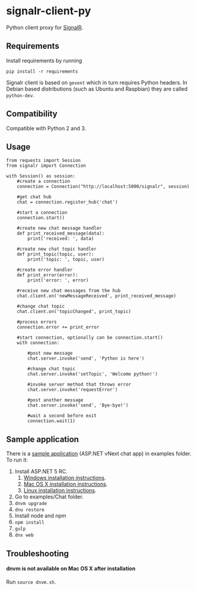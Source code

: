# signalr-client-py

Python client proxy for [SignalR](http://signalr.net/).

## Requirements

Install requirements by running
```
pip install -r requirements
```

Signalr client is based on `gevent` which in turn requires Python headers.
In Debian based distributions (such as Ubuntu and Raspbian) they are called `python-dev`.


## Compatibility

Compatible with Python 2 and 3.


## Usage

```
from requests import Session
from signalr import Connection

with Session() as session:
    #create a connection
    connection = Connection("http://localhost:5000/signalr", session)

    #get chat hub
    chat = connection.register_hub('chat')

    #start a connection
    connection.start()

    #create new chat message handler
    def print_received_message(data):
        print('received: ', data)

    #create new chat topic handler
    def print_topic(topic, user):
        print('topic: ', topic, user)

    #create error handler
    def print_error(error):
        print('error: ', error)

    #receive new chat messages from the hub
    chat.client.on('newMessageReceived', print_received_message)

    #change chat topic
    chat.client.on('topicChanged', print_topic)

    #process errors
    connection.error += print_error

    #start connection, optionally can be connection.start()
    with connection:

        #post new message
        chat.server.invoke('send', 'Python is here')

        #change chat topic
        chat.server.invoke('setTopic', 'Welcome python!')

        #invoke server method that throws error
        chat.server.invoke('requestError')

        #post another message
        chat.server.invoke('send', 'Bye-bye!')

        #wait a second before exit
        connection.wait(1)
```


## Sample application

There is a [sample application](https://github.com/TargetProcess/signalr-client-py/tree/develop/examples/Chat)
(ASP.NET vNext chat app) in examples folder. To run it:
1. Install ASP.NET 5 RC.
    1) [Windows installation instructions](http://docs.asp.net/en/latest/getting-started/installing-on-windows.html).
    2) [Mac OS X installation instructions](http://docs.asp.net/en/latest/getting-started/installing-on-mac.html).
    3) [Linux installation instructions](http://docs.asp.net/en/latest/getting-started/installing-on-linux.html).
2. Go to examples/Chat folder.
3. ```dnvm upgrade```
4. ```dnu restore```
5. Install node and npm
6. ```npm install```
7. ```gulp```
8. ```dnx web```


## Troubleshooting

#### dnvm is not available on Mac OS X after installation
Run ```source dnvm.sh```.